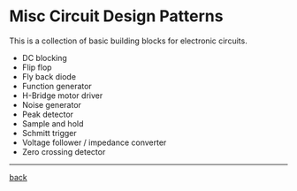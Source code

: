 # Misc Circuit Design Patterns

This is a collection of basic building blocks for electronic circuits.

- DC blocking
- Flip flop
- Fly back diode
- Function generator
- H-Bridge motor driver
- Noise generator
- Peak detector
- Sample and hold
- Schmitt trigger
- Voltage follower / impedance converter
- Zero crossing detector

--- 

[back](../README.md)